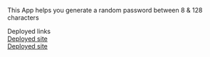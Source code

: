 This App helps you generate a random password between 8 & 128 characters 
<br>

Deployed links <br>
<a href="https://alebarrero.github.io/Password-generator-Assignment-3/"> Deployed site </a> <br>
<a href="https://github.com/alebarrero/Password-generator-Assignment-3.git"> Deployed site </a>
  
